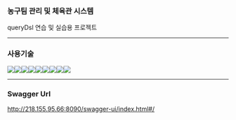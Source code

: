 ### 농구팀 관리 및 체육관 시스템
queryDsl 연습 및 실습용 프로젝트

------------

### 사용기술
<img src="https://img.shields.io/badge/Springboot-6DB33F?style=flat&logo=springboot&logoColor=white"/><img src="https://img.shields.io/badge/SpringDataJPA-6DB33F?style=flat"/><img src="https://img.shields.io/badge/QueryDsl-4479A1?style=flat"/><img src="https://img.shields.io/badge/MySql-4479A1?style=flat&logo=mysql&logoColor=white"/><img src="https://img.shields.io/badge/Gradle-02303A?style=flat&logo=gradle&logoColor=white"/><img src="https://img.shields.io/badge/Docker-2496ED?style=flat&logo=docker&logoColor=white"/><img src="https://img.shields.io/badge/Jenkins-D24939?style=flat&logo=jenkins&logoColor=white"/><img src="https://img.shields.io/badge/Ubuntu-E95420?style=flat&logo=ubuntu&logoColor=white"/><img src="https://img.shields.io/badge/Swagger-85EA2D?style=flat&logo=swagger&logoColor=white"/>

------------

### Swagger Url
http://218.155.95.66:8090/swagger-ui/index.html#/